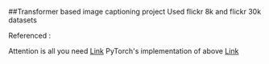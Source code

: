 ##Transformer based image captioning project 
Used flickr 8k and flickr 30k datasets

Referenced :

  Attention is all you need [Link]([url](https://arxiv.org/pdf/1706.03762))
  PyTorch's implementation of above [Link](https://pytorch.org/docs/stable/generated/torch.nn.Transformer.html)
  

